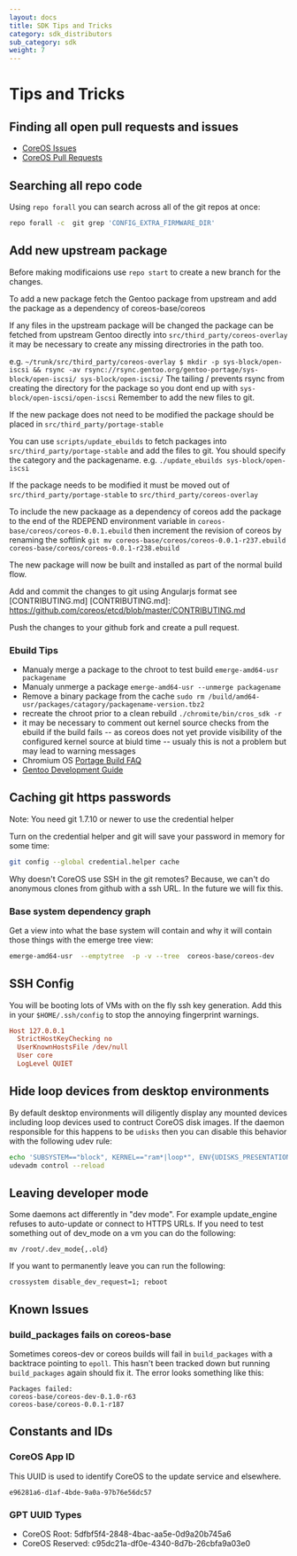 ```yaml
---
layout: docs
title: SDK Tips and Tricks
category: sdk_distributors
sub_category: sdk
weight: 7
---
```


# Tips and Tricks

## Finding all open pull requests and issues

- [CoreOS Issues][issues]
- [CoreOS Pull Requests][pullrequests]

[issues]: https://github.com/organizations/coreos/dashboard/issues/
[pullrequests]: https://github.com/organizations/coreos/dashboard/pulls/

## Searching all repo code

Using `repo forall` you can search across all of the git repos at once:

```sh
repo forall -c  git grep 'CONFIG_EXTRA_FIRMWARE_DIR'
```

## Add new upstream package

Before making modificaions use `repo start` to create a new branch for the changes.

To add a new package fetch the Gentoo package from upstream and add the package as a dependency of coreos-base/coreos

If any files in the upstream package will be changed the package can be fetched from upstream Gentoo directly into `src/third_party/coreos-overlay` it may be necessary to create any missing directrories in the path too.

e.g.
`~/trunk/src/third_party/coreos-overlay $ mkdir -p sys-block/open-iscsi && rsync -av rsync://rsync.gentoo.org/gentoo-portage/sys-block/open-iscsi/ sys-block/open-iscsi/`
The tailing / prevents rsync from creating the directory for the package so you dont end up with `sys-block/open-iscsi/open-iscsi`
Remember to add the new files to git.

If the new package does not need to be modified the package should be placed in `src/third_party/portage-stable` 

You can use `scripts/update_ebuilds` to fetch packages into `src/third_party/portage-stable` and add the files to git.
You should specify the category and the packagename.
e.g.
`./update_ebuilds sys-block/open-iscsi`

If the package needs to be modified it must be moved out of `src/third_party/portage-stable` to `src/third_party/coreos-overlay`

To include the new packaage as a dependency of coreos add the package to the end of the RDEPEND environment variable in `coreos-base/coreos/coreos-0.0.1.ebuild` then increment the revision of coreos by renaming the softlink `git mv coreos-base/coreos/coreos-0.0.1-r237.ebuild coreos-base/coreos/coreos-0.0.1-r238.ebuild`

The new package will now be built and installed as part of the normal build flow.

Add and commit the changes to git using Angularjs format see [CONTRIBUTING.md]
[CONTRIBUTING.md]: https://github.com/coreos/etcd/blob/master/CONTRIBUTING.md

Push the changes to your github fork and create a pull request.

### Ebuild Tips

- Manualy merge a package to the chroot to test build `emerge-amd64-usr packagename`
- Manualy unmerge a package `emerge-amd64-usr --unmerge packagename`
- Remove a binary package from the cache `sudo rm /build/amd64-usr/packages/catagory/packagename-version.tbz2`
- recreate the chroot prior to a clean rebuild `./chromite/bin/cros_sdk -r`
- it may be necessary to comment out kernel source checks from the ebuild if the build fails -- as coreos does not  yet provide visibility of the configured kernel source at biuld time -- usualy this is not a problem but may lead to warning messages
- Chromium OS [Portage Build FAQ]
- [Gentoo Development Guide]
 

[Portage Build FAQ]: http://www.chromium.org/chromium-os/how-tos-and-troubleshooting/portage-build-faq
[Gentoo Development Guide]: http://devmanual.gentoo.org/

## Caching git https passwords

Note: You need git 1.7.10 or newer to use the credential helper

Turn on the credential helper and git will save your password in memory
for some time:

```sh
git config --global credential.helper cache
```

Why doesn't CoreOS use SSH in the git remotes? Because, we can't do
anonymous clones from github with a ssh URL. In the future we will fix
this.

### Base system dependency graph

Get a view into what the base system will contain and why it will contain those
things with the emerge tree view:

```sh
emerge-amd64-usr  --emptytree  -p -v --tree  coreos-base/coreos-dev
```

## SSH Config

You will be booting lots of VMs with on the fly ssh key generation. Add
this in your `$HOME/.ssh/config` to stop the annoying fingerprint warnings.

```ini
Host 127.0.0.1
  StrictHostKeyChecking no
  UserKnownHostsFile /dev/null
  User core
  LogLevel QUIET
```

## Hide loop devices from desktop environments

By default desktop environments will diligently display any mounted devices
including loop devices used to contruct CoreOS disk images. If the daemon
responsible for this happens to be ``udisks`` then you can disable this
behavior with the following udev rule:

```sh
echo 'SUBSYSTEM=="block", KERNEL=="ram*|loop*", ENV{UDISKS_PRESENTATION_HIDE}="1", ENV{UDISKS_PRESENTATION_NOPOLICY}="1"' > /etc/udev/rules.d/85-hide-loop.rules
udevadm control --reload
```

## Leaving developer mode

Some daemons act differently in "dev mode". For example update_engine refuses
to auto-update or connect to HTTPS URLs. If you need to test something out of
dev_mode on a vm you can do the following:

```
mv /root/.dev_mode{,.old}
```

If you want to permanently leave you can run the following:

```
crossystem disable_dev_request=1; reboot
```

## Known Issues

### build\_packages fails on coreos-base

Sometimes coreos-dev or coreos builds will fail in `build_packages` with a
backtrace pointing to `epoll`. This hasn't been tracked down but running
`build_packages` again should fix it. The error looks something like this:

```
Packages failed:
coreos-base/coreos-dev-0.1.0-r63
coreos-base/coreos-0.0.1-r187
```

## Constants and IDs

### CoreOS App ID

This UUID is used to identify CoreOS to the update service and elsewhere.

```
e96281a6-d1af-4bde-9a0a-97b76e56dc57
```

### GPT UUID Types

- CoreOS Root: 5dfbf5f4-2848-4bac-aa5e-0d9a20b745a6
- CoreOS Reserved: c95dc21a-df0e-4340-8d7b-26cbfa9a03e0
